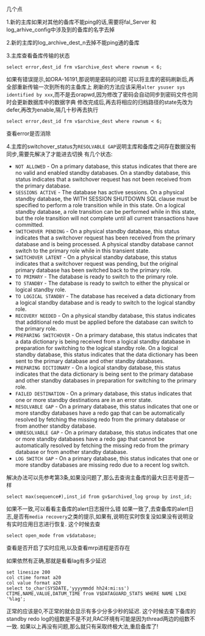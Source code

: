 几个点

1.新的主库如果对其他的备库不能ping的话,需要将fal_Server 和 log_arhive_config中涉及到的备库的名字去掉

2.新的主库的log_archive_dest_n去掉不能ping通的备库

3.主库查看备库传输的状态
```
select error,dest_id frm v$archive_dest where rownum < 6;
```
如果有错误提示,如ORA-16191,那说明是密码的问题
可以将主库的密码刷新后,再全部重新传输一次到所有的主备库上
刷新的方法应该采用`alter ysuser sys identified by xxx`,而不是去orapwd,因为修改了密码会自动同步到密码文件也同时会更新数据库中的数据字典
修改完成后,再去将相应的归档路径的state先改为defer,再改为enable,隔几十秒再去执行
```
select error,dest_id frm v$archive_dest where rownum < 6;
```
查看error是否消除

4.主库的switchover_status为`RESOLVABLE GAP`说明主库和备库之间存在数据没有同步,需要先解决了才能进去切换
有几个状态:
- `NOT ALLOWED` - On a primary database, this status indicates that there are no valid and enabled standby databases. On a standby database, this status indicates that a switchover request has not been received from the primary database. 
 
- `SESSIONS ACTIVE` - The database has active sessions. On a physical standby database, the WITH SESSION SHUTDOWN SQL clause must be specified to perform a role transition while in this state. On a logical standby database, a role transition can be performed while in this state, but the role transition will not complete until all current transactions have committed. 
 
- `SWITCHOVER PENDING` - On a physical standby database, this status indicates that a switchover request has been received from the primary database and is being processed. A physical standby database cannot switch to the primary role while in this transient state. 
 
- `SWITCHOVER LATENT` - On a physical standby database, this status indicates that a switchover request was pending, but the original primary database has been switched back to the primary role. 
 
- `TO PRIMARY` - The database is ready to switch to the primary role. 
 
- `TO STANDBY` - The database is ready to switch to either the physical or logical standby role. 
 
- `TO LOGICAL STANDBY` - The database has received a data dictionary from a logical standby database and is ready to switch to the logical standby role. 
 
- `RECOVERY NEEDED` - On a physical standby database, this status indicates that additional redo must be applied before the database can switch to the primary role. 
 
- `PREPARING SWITCHOVER` - On a primary database, this status indicates that a data dictionary is being received from a logical standby database in preparation for switching to the logical standby role. On a logical standby database, this status indicates that the data dictionary has been sent to the primary database and other standby databases. 
 
- `PREPARING DICTIONARY` - On a logical standby database, this status indicates that the data dictionary is being sent to the primary database and other standby databases in preparation for switching to the primary role. 
 
- `FAILED DESTINATION` - On a primary database, this status indicates that one or more standby destinations are in an error state. 
 
- `RESOLVABLE GAP` - On a primary database, this status indicates that one or more standby databases have a redo gap that can be automatically resolved by fetching the missing redo from the primary database or from another standby database. 
 
- `UNRESOLVABLE GAP` - On a primary database, this status indicates that one or more standby databases have a redo gap that cannot be automatically resolved by fetching the missing redo from the primary database or from another standby database. 
 
- `LOG SWITCH GAP` - On a primary database, this status indicates that one or more standby databases are missing redo due to a recent log switch. 

解决办法可以先参考第3条,如果没问题了,那么去查询主备库的最大日志号是否一样
```
select max(sequence#),inst_id from gv$archived_log group by inst_id;
```

如果不一致,可以看看主备库的alert日志报什么错
如果一致了,去查备库的alert日志,是否有`media recovery`之类的提示,如果有,说明在实时恢复没如果没有说明没有实时应用日志进行恢复.
这个时候去查
```
select open_mode from v$database;
```
查看是否开启了实时应用,以及查看mrp进程是否存在

如果依然有正确,那就是看看lag有多少延迟
```
set linesize 200
col ctime format a20
col value format a20
select to_char(SYSDATE,'yyyymmdd hh24:mi:ss') CTIME,NAME,VALUE,DATUM_TIME from V$DATAGUARD_STATS WHERE NAME LIKE '%lag';
```
正常的应该是0,不正常的就会显示有多少分多少秒的延迟.
这个时候去查下备库的standby redo log的组数是不是不对,RAC环境有可能是因为thread两边的组数不一致.
如果以上再没有问题,那么就只有采取终极大法,重启备库了!
